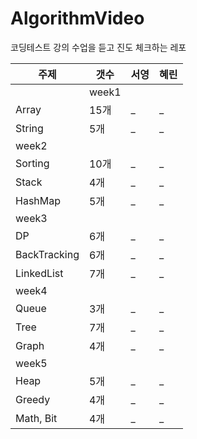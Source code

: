# AlgorithmVideo
코딩테스트 강의 수업을 듣고 진도 체크하는 레포


|주제|갯수|서영|혜린|
|---|---|---|---|
||week1|||
|Array|15개|_|_|
|String|5개|_|_|
|week2|
|Sorting|10개|_|_|
|Stack|4개|_|_|
|HashMap|5개|_|_|
|week3|
|DP|6개|_|_|
|BackTracking|6개|_|_|
|LinkedList|7개|_|_|
|week4|
|Queue|3개|_|_|
|Tree|7개|_|_|
|Graph|4개|_|_|
|week5|
|Heap|5개|_|_|
|Greedy|4개|_|_|
|Math, Bit|4개|_|_|

 
